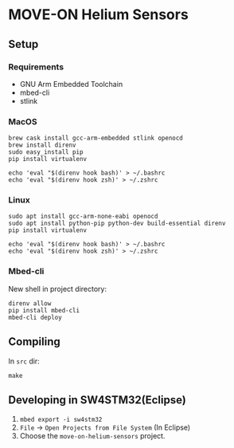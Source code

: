 # MOVE-ON Helium Sensors

## Setup

### Requirements
- GNU Arm Embedded Toolchain
- mbed-cli
- stlink

### MacOS
```
brew cask install gcc-arm-embedded stlink openocd
brew install direnv
sudo easy_install pip
pip install virtualenv

echo 'eval "$(direnv hook bash)' > ~/.bashrc
echo 'eval "$(direnv hook zsh)' > ~/.zshrc
```

### Linux
```
sudo apt install gcc-arm-none-eabi openocd
sudo apt install python-pip python-dev build-essential direnv
pip install virtualenv

echo 'eval "$(direnv hook bash)' > ~/.bashrc
echo 'eval "$(direnv hook zsh)' > ~/.zshrc
```

### Mbed-cli
New shell in project directory:
```
direnv allow
pip install mbed-cli
mbed-cli deploy
```

## Compiling
In `src` dir:
```
make
```



## Developing in SW4STM32(Eclipse)

1. `mbed export -i sw4stm32`
2. `File` -> `Open Projects from File System` (In Eclipse)
3. Choose the `move-on-helium-sensors` project.